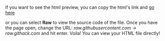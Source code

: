 If you want to see the html preview, you can copy the html's link and [go here](https://htmlpreview.github.io/)

or you can select **Raw** to view the source code of the file. Once you have the page open, change the URL:
*raw.githubusercontent.com* -> *raw.githack.com* and hit enter. Voila! You can view your HTML file directly!
